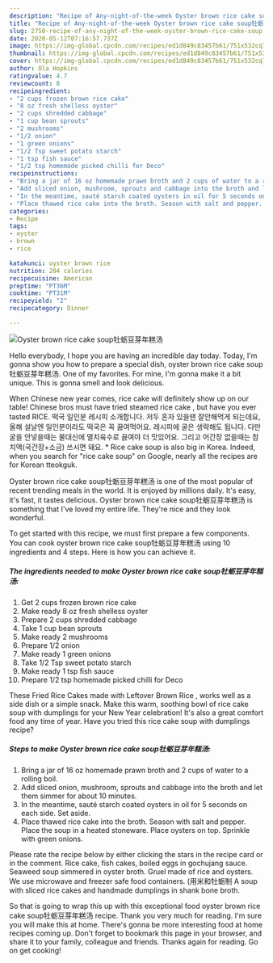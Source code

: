 ```yaml
---
description: "Recipe of Any-night-of-the-week Oyster brown rice cake soup牡蛎豆芽年糕汤"
title: "Recipe of Any-night-of-the-week Oyster brown rice cake soup牡蛎豆芽年糕汤"
slug: 2750-recipe-of-any-night-of-the-week-oyster-brown-rice-cake-soup
date: 2020-05-12T07:16:57.737Z
image: https://img-global.cpcdn.com/recipes/ed1d849c83457b61/751x532cq70/oyster-brown-rice-cake-soup牡蛎豆芽年糕汤-recipe-main-photo.jpg
thumbnail: https://img-global.cpcdn.com/recipes/ed1d849c83457b61/751x532cq70/oyster-brown-rice-cake-soup牡蛎豆芽年糕汤-recipe-main-photo.jpg
cover: https://img-global.cpcdn.com/recipes/ed1d849c83457b61/751x532cq70/oyster-brown-rice-cake-soup牡蛎豆芽年糕汤-recipe-main-photo.jpg
author: Ola Hopkins
ratingvalue: 4.7
reviewcount: 8
recipeingredient:
- "2 cups frozen brown rice cake"
- "8 oz fresh shelless oyster"
- "2 cups shredded cabbage"
- "1 cup bean sprouts"
- "2 mushrooms"
- "1/2 onion"
- "1 green onions"
- "1/2 Tsp sweet potato starch"
- "1 tsp fish sauce"
- "1/2 tsp homemade picked chilli for Deco"
recipeinstructions:
- "Bring a jar of 16 oz homemade prawn broth and 2 cups of water to a rolling boil."
- "Add sliced onion, mushroom, sprouts and cabbage into the broth and let them simmer for about 10 minutes."
- "In the meantime, sauté starch coated oysters in oil for 5 seconds on each side. Set aside."
- "Place thawed rice cake into the broth. Season with salt and pepper. Place the soup in a heated stoneware. Place oysters on top. Sprinkle with green onions."
categories:
- Recipe
tags:
- oyster
- brown
- rice

katakunci: oyster brown rice 
nutrition: 204 calories
recipecuisine: American
preptime: "PT36M"
cooktime: "PT31M"
recipeyield: "2"
recipecategory: Dinner

---
```



![Oyster brown rice cake soup牡蛎豆芽年糕汤](https://img-global.cpcdn.com/recipes/ed1d849c83457b61/751x532cq70/oyster-brown-rice-cake-soup牡蛎豆芽年糕汤-recipe-main-photo.jpg)

Hello everybody, I hope you are having an incredible day today. Today, I'm gonna show you how to prepare a special dish, oyster brown rice cake soup牡蛎豆芽年糕汤. One of my favorites. For mine, I'm gonna make it a bit unique. This is gonna smell and look delicious.

When Chinese new year comes, rice cake will definitely show up on our table! Chinese bros must have tried steamed rice cake , but have you ever tasted RICE. 떡국 일인분 레시피 소개합니다. 저두 혼자 있을땐 잘안해먹게 되는데요, 올해 설날엔 일인분이라도 떡국은 꼭 끓여먹어요. 레시피에 굴은 생략해도 됩니다. 다만 굴을 안넣을때는 물대신에 멸치육수로 끓여야 더 맛있어요. 그리고 어간장 없을때는 참치액(국간장+소금) 쓰시면 돼요. * Rice cake soup is also big in Korea. Indeed, when you search for &#34;rice cake soup&#34; on Google, nearly all the recipes are for Korean tteokguk.

Oyster brown rice cake soup牡蛎豆芽年糕汤 is one of the most popular of recent trending meals in the world. It is enjoyed by millions daily. It's easy, it's fast, it tastes delicious. Oyster brown rice cake soup牡蛎豆芽年糕汤 is something that I've loved my entire life. They're nice and they look wonderful.


To get started with this recipe, we must first prepare a few components. You can cook oyster brown rice cake soup牡蛎豆芽年糕汤 using 10 ingredients and 4 steps. Here is how you can achieve it.

<!--inarticleads1-->

##### The ingredients needed to make Oyster brown rice cake soup牡蛎豆芽年糕汤:

1. Get 2 cups frozen brown rice cake
1. Make ready 8 oz fresh shelless oyster
1. Prepare 2 cups shredded cabbage
1. Take 1 cup bean sprouts
1. Make ready 2 mushrooms
1. Prepare 1/2 onion
1. Make ready 1 green onions
1. Take 1/2 Tsp sweet potato starch
1. Make ready 1 tsp fish sauce
1. Prepare 1/2 tsp homemade picked chilli for Deco


These Fried Rice Cakes made with Leftover Brown Rice , works well as a side dish or a simple snack. Make this warm, soothing bowl of rice cake soup with dumplings for your New Year celebration! It&#39;s also a great comfort food any time of year. Have you tried this rice cake soup with dumplings recipe? 

<!--inarticleads2-->

##### Steps to make Oyster brown rice cake soup牡蛎豆芽年糕汤:

1. Bring a jar of 16 oz homemade prawn broth and 2 cups of water to a rolling boil.
1. Add sliced onion, mushroom, sprouts and cabbage into the broth and let them simmer for about 10 minutes.
1. In the meantime, sauté starch coated oysters in oil for 5 seconds on each side. Set aside.
1. Place thawed rice cake into the broth. Season with salt and pepper. Place the soup in a heated stoneware. Place oysters on top. Sprinkle with green onions.


Please rate the recipe below by either clicking the stars in the recipe card or in the comment. Rice cake, fish cakes, boiled eggs in gochujang sauce. Seaweed soup simmered in oyster broth. Gruel made of rice and oysters. We use microwave and freezer safe food containers. (用米和牡蛎制 A soup with sliced rice cakes and handmade dumplings in shank bone broth. 

So that is going to wrap this up with this exceptional food oyster brown rice cake soup牡蛎豆芽年糕汤 recipe. Thank you very much for reading. I'm sure you will make this at home. There's gonna be more interesting food at home recipes coming up. Don't forget to bookmark this page in your browser, and share it to your family, colleague and friends. Thanks again for reading. Go on get cooking!
